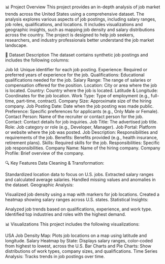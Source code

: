 📊 Project Overview
This project provides an in-depth analysis of job market trends across the United States using a comprehensive dataset. The analysis explores various aspects of job postings, including salary ranges, job roles, qualifications, and locations. It includes visualizations and geographic insights, such as mapping job density and salary distributions across the country. The project is designed to help job seekers, researchers, and industry professionals better understand the job market landscape.

📂 Dataset Description
The dataset contains synthetic job postings and includes the following columns:

Job Id: Unique identifier for each job posting.
Experience: Required or preferred years of experience for the job.
Qualifications: Educational qualifications needed for the job.
Salary Range: The range of salaries or compensation offered for the position.
Location: City or area where the job is located.
Country: Country where the job is located.
Latitude & Longitude: Coordinates for the job location.
Work Type: Type of employment (e.g., full-time, part-time, contract).
Company Size: Approximate size of the hiring company.
Job Posting Date: Date when the job posting was made public.
Preference: Specific preferences for applicants (e.g., Only Male or Female).
Contact Person: Name of the recruiter or contact person for the job.
Contact: Contact details for job inquiries.
Job Title: The advertised job title.
Role: Job category or role (e.g., Developer, Manager).
Job Portal: Platform or website where the job was posted.
Job Description: Responsibilities and requirements of the job.
Benefits: Benefits provided (e.g., health insurance, retirement plans).
Skills: Required skills for the job.
Responsibilities: Specific job responsibilities.
Company Name: Name of the hiring company.
Company Profile: Brief overview of the company.


🔍 Key Features
Data Cleaning & Transformation:

Standardized location data to focus on U.S. jobs.
Extracted salary ranges and calculated average salaries.
Handled missing values and anomalies in the dataset.
Geographic Analysis:

Visualized job density using a map with markers for job locations.
Created a heatmap showing salary ranges across U.S. states.
Statistical Insights:

Analyzed job trends based on qualifications, experience, and work type.
Identified top industries and roles with the highest demand.


📊 Visualizations
This project includes the following visualizations:


USA Job Density Map:
Plots job locations on a map using latitude and longitude.
Salary Heatmap by State:
Displays salary ranges, color-coded from highest to lowest, across the U.S.
Bar Charts and Pie Charts:
Show distributions of work types, company sizes, and qualifications.
Time Series Analysis:
Tracks trends in job postings over time.
